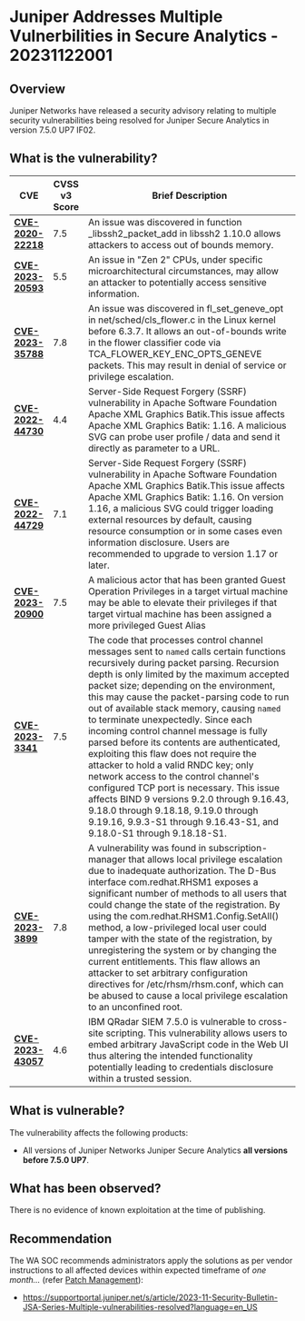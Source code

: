 # Juniper Addresses Multiple Vulnerbilities in Secure Analytics - 20231122001

## Overview

Juniper Networks have released a security advisory relating to multiple security vulnerabilities being resolved for Juniper Secure Analytics in version 7.5.0 UP7 IF02.

## What is the vulnerability?

| CVE | CVSS v3 Score | Brief Description |
| --- | ---| --- |
| [**CVE-2020-22218**](https://nvd.nist.gov/vuln/detail/CVE-2020-22218) | 7.5 | An issue was discovered in function _libssh2_packet_add in libssh2 1.10.0 allows attackers to access out of bounds memory. |
| [**CVE-2023-20593**](https://nvd.nist.gov/vuln/detail/CVE-2023-20593) | 5.5 | An issue in "Zen 2" CPUs, under specific microarchitectural circumstances, may allow an attacker to potentially access sensitive information. |
| [**CVE-2023-35788**](https://nvd.nist.gov/vuln/detail/CVE-2023-35788) | 7.8 | An issue was discovered in fl_set_geneve_opt in net/sched/cls_flower.c in the Linux kernel before 6.3.7. It allows an out-of-bounds write in the flower classifier code via TCA_FLOWER_KEY_ENC_OPTS_GENEVE packets. This may result in denial of service or privilege escalation. |
| [**CVE-2022-44730**](https://nvd.nist.gov/vuln/detail/CVE-2022-44730) | 4.4 | Server-Side Request Forgery (SSRF) vulnerability in Apache Software Foundation Apache XML Graphics Batik.This issue affects Apache XML Graphics Batik: 1.16. A malicious SVG can probe user profile / data and send it directly as parameter to a URL. |
| [**CVE-2022-44729**](https://nvd.nist.gov/vuln/detail/CVE-2022-44729) | 7.1 | Server-Side Request Forgery (SSRF) vulnerability in Apache Software Foundation Apache XML Graphics Batik.This issue affects Apache XML Graphics Batik: 1.16. On version 1.16, a malicious SVG could trigger loading external resources by default, causing resource consumption or in some cases even information disclosure. Users are recommended to upgrade to version 1.17 or later. |
| [**CVE-2023-20900**](https://nvd.nist.gov/vuln/detail/CVE-2023-20900) | 7.5 | A malicious actor that has been granted Guest Operation Privileges in a target virtual machine may be able to elevate their privileges if that target virtual machine has been assigned a more privileged Guest Alias |
| [**CVE-2023-3341**](https://nvd.nist.gov/vuln/detail/CVE-2023-3341) | 7.5 | The code that processes control channel messages sent to `named` calls certain functions recursively during packet parsing. Recursion depth is only limited by the maximum accepted packet size; depending on the environment, this may cause the packet-parsing code to run out of available stack memory, causing `named` to terminate unexpectedly. Since each incoming control channel message is fully parsed before its contents are authenticated, exploiting this flaw does not require the attacker to hold a valid RNDC key; only network access to the control channel's configured TCP port is necessary. This issue affects BIND 9 versions 9.2.0 through 9.16.43, 9.18.0 through 9.18.18, 9.19.0 through 9.19.16, 9.9.3-S1 through 9.16.43-S1, and 9.18.0-S1 through 9.18.18-S1. |
| [**CVE-2023-3899**](https://nvd.nist.gov/vuln/detail/CVE-2023-3899) | 7.8 | A vulnerability was found in subscription-manager that allows local privilege escalation due to inadequate authorization. The D-Bus interface com.redhat.RHSM1 exposes a significant number of methods to all users that could change the state of the registration. By using the com.redhat.RHSM1.Config.SetAll() method, a low-privileged local user could tamper with the state of the registration, by unregistering the system or by changing the current entitlements. This flaw allows an attacker to set arbitrary configuration directives for /etc/rhsm/rhsm.conf, which can be abused to cause a local privilege escalation to an unconfined root. |
| [**CVE-2023-43057**](https://nvd.nist.gov/vuln/detail/CVE-2023-43057) | 4.6 | IBM QRadar SIEM 7.5.0 is vulnerable to cross-site scripting. This vulnerability allows users to embed arbitrary JavaScript code in the Web UI thus altering the intended functionality potentially leading to credentials disclosure within a trusted session. |

## What is vulnerable?

The vulnerability affects the following products:

- All versions of Juniper Networks Juniper Secure Analytics **all versions before 7.5.0 UP7**.

## What has been observed?

There is no evidence of known exploitation at the time of publishing.

## Recommendation

The WA SOC recommends administrators apply the solutions as per vendor instructions to all affected devices within expected timeframe of *one month...* (refer [Patch Management](../guidelines/patch-management.md)):

- <https://supportportal.juniper.net/s/article/2023-11-Security-Bulletin-JSA-Series-Multiple-vulnerabilities-resolved?language=en_US>
